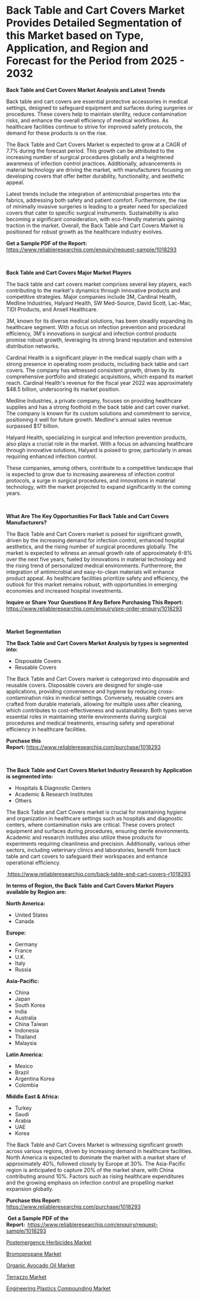 <p><h1>Back Table and Cart Covers Market Provides Detailed Segmentation of this Market based on Type, Application, and Region and Forecast for the Period from 2025 - 2032</h1></p><p><strong>Back Table and Cart Covers Market Analysis and Latest Trends</strong></p>
<p><p>Back table and cart covers are essential protective accessories in medical settings, designed to safeguard equipment and surfaces during surgeries or procedures. These covers help to maintain sterility, reduce contamination risks, and enhance the overall efficiency of medical workflows. As healthcare facilities continue to strive for improved safety protocols, the demand for these products is on the rise.</p><p>The Back Table and Cart Covers Market is expected to grow at a CAGR of 7.7% during the forecast period. This growth can be attributed to the increasing number of surgical procedures globally and a heightened awareness of infection control practices. Additionally, advancements in material technology are driving the market, with manufacturers focusing on developing covers that offer better durability, functionality, and aesthetic appeal.</p><p>Latest trends include the integration of antimicrobial properties into the fabrics, addressing both safety and patient comfort. Furthermore, the rise of minimally invasive surgeries is leading to a greater need for specialized covers that cater to specific surgical instruments. Sustainability is also becoming a significant consideration, with eco-friendly materials gaining traction in the market. Overall, the Back Table and Cart Covers Market is positioned for robust growth as the healthcare industry evolves.</p></p>
<p><strong>Get a Sample PDF of the Report:&nbsp;</strong> <a href="https://www.reliableresearchiq.com/enquiry/request-sample/1018293?utm_campaign=1906&utm_medium=2&utm_source=Github&utm_content=ia&utm_term=31032025&utm_id=back-table-and-cart-covers">https://www.reliableresearchiq.com/enquiry/request-sample/1018293</a></p>
<p>&nbsp;</p>
<p><strong>Back Table and Cart Covers Major Market Players</strong></p>
<p><p>The back table and cart covers market comprises several key players, each contributing to the market's dynamics through innovative products and competitive strategies. Major companies include 3M, Cardinal Health, Medline Industries, Halyard Health, SW Med-Source, David Scott, Lac-Mac, TIDI Products, and Ansell Healthcare.</p><p>3M, known for its diverse medical solutions, has been steadily expanding its healthcare segment. With a focus on infection prevention and procedural efficiency, 3M's innovations in surgical and infection control products promise robust growth, leveraging its strong brand reputation and extensive distribution networks.</p><p>Cardinal Health is a significant player in the medical supply chain with a strong presence in operating room products, including back table and cart covers. The company has witnessed consistent growth, driven by its comprehensive portfolio and strategic acquisitions, which expand its market reach. Cardinal Health's revenue for the fiscal year 2022 was approximately $48.5 billion, underscoring its market position.</p><p>Medline Industries, a private company, focuses on providing healthcare supplies and has a strong foothold in the back table and cart cover market. The company is known for its custom solutions and commitment to service, positioning it well for future growth. Medline's annual sales revenue surpassed $17 billion.</p><p>Halyard Health, specializing in surgical and infection prevention products, also plays a crucial role in the market. With a focus on advancing healthcare through innovative solutions, Halyard is poised to grow, particularly in areas requiring enhanced infection control.</p><p>These companies, among others, contribute to a competitive landscape that is expected to grow due to increasing awareness of infection control protocols, a surge in surgical procedures, and innovations in material technology, with the market projected to expand significantly in the coming years.</p></p>
<p>&nbsp;</p>
<p><strong>What Are The Key Opportunities For Back Table and Cart Covers Manufacturers?</strong></p>
<p><p>The Back Table and Cart Covers market is poised for significant growth, driven by the increasing demand for infection control, enhanced hospital aesthetics, and the rising number of surgical procedures globally. The market is expected to witness an annual growth rate of approximately 6-8% over the next five years, fueled by innovations in material technology and the rising trend of personalized medical environments. Furthermore, the integration of antimicrobial and easy-to-clean materials will enhance product appeal. As healthcare facilities prioritize safety and efficiency, the outlook for this market remains robust, with opportunities in emerging economies and increased hospital investments.</p></p>
<p><strong>Inquire or Share Your Questions If Any Before Purchasing This Report:</strong> <a href="https://www.reliableresearchiq.com/enquiry/pre-order-enquiry/1018293?utm_campaign=1906&utm_medium=2&utm_source=Github&utm_content=ia&utm_term=31032025&utm_id=back-table-and-cart-covers">https://www.reliableresearchiq.com/enquiry/pre-order-enquiry/1018293</a></p>
<p>&nbsp;</p>
<p><strong>Market Segmentation</strong></p>
<p><strong>The Back Table and Cart Covers Market Analysis by types is segmented into:</strong></p>
<p><ul><li>Disposable Covers</li><li>Reusable Covers</li></ul></p>
<p><p>The Back Table and Cart Covers market is categorized into disposable and reusable covers. Disposable covers are designed for single-use applications, providing convenience and hygiene by reducing cross-contamination risks in medical settings. Conversely, reusable covers are crafted from durable materials, allowing for multiple uses after cleaning, which contributes to cost-effectiveness and sustainability. Both types serve essential roles in maintaining sterile environments during surgical procedures and medical treatments, ensuring safety and operational efficiency in healthcare facilities.</p></p>
<p><strong>Purchase this Report:&nbsp;</strong><a href="https://www.reliableresearchiq.com/purchase/1018293?utm_campaign=1906&utm_medium=2&utm_source=Github&utm_content=ia&utm_term=31032025&utm_id=back-table-and-cart-covers">https://www.reliableresearchiq.com/purchase/1018293</a></p>
<p>&nbsp;</p>
<p><strong>The Back Table and Cart Covers Market Industry Research by Application is segmented into:</strong></p>
<p><ul><li>Hospitals & Diagnostic Centers</li><li>Academic & Research Institutes</li><li>Others</li></ul></p>
<p><p>The Back Table and Cart Covers market is crucial for maintaining hygiene and organization in healthcare settings such as hospitals and diagnostic centers, where contamination risks are critical. These covers protect equipment and surfaces during procedures, ensuring sterile environments. Academic and research institutes also utilize these products for experiments requiring cleanliness and precision. Additionally, various other sectors, including veterinary clinics and laboratories, benefit from back table and cart covers to safeguard their workspaces and enhance operational efficiency.</p></p>
<p><a href="https://www.reliableresearchiq.com/back-table-and-cart-covers-r1018293?utm_campaign=1906&utm_medium=2&utm_source=Github&utm_content=ia&utm_term=31032025&utm_id=back-table-and-cart-covers">&nbsp;https://www.reliableresearchiq.com/back-table-and-cart-covers-r1018293</a></p>
<p><strong>In terms of Region, the Back Table and Cart Covers Market Players available by Region are:</strong></p>
<p>
    <p> <strong> North America: </strong>
        <ul>
            <li>United States</li>
            <li>Canada</li>
        </ul>
        </p> 
    <p> <strong> Europe: </strong>
        <ul>
            <li>Germany</li>
            <li>France</li>
            <li>U.K.</li>
            <li>Italy</li>
            <li>Russia</li>
        </ul>
        </p> 
    <p> <strong> Asia-Pacific: </strong>
        <ul>
            <li>China</li>
            <li>Japan</li>
            <li>South Korea</li>
            <li>India</li>
            <li>Australia</li>
            <li>China Taiwan</li>
            <li>Indonesia</li>
            <li>Thailand</li>
            <li>Malaysia</li>
        </ul>
        </p> 
    <p> <strong> Latin America: </strong>
        <ul>
            <li>Mexico</li>
            <li>Brazil</li>
            <li>Argentina Korea</li>
            <li>Colombia</li>
        </ul>
        </p> 
    <p> <strong> Middle East & Africa: </strong>
        <ul>
            <li>Turkey</li>
            <li>Saudi</li>
            <li>Arabia</li>
            <li>UAE</li>
            <li>Korea</li>
        </ul>
    </p>
    </p>
<p><p>The Back Table and Cart Covers Market is witnessing significant growth across various regions, driven by increasing demand in healthcare facilities. North America is expected to dominate the market with a market share of approximately 40%, followed closely by Europe at 30%. The Asia-Pacific region is anticipated to capture 20% of the market share, with China contributing around 10%. Factors such as rising healthcare expenditures and the growing emphasis on infection control are propelling market expansion globally.</p></p>
<p><strong>Purchase this Report: </strong><a href="https://www.reliableresearchiq.com/purchase/1018293?utm_campaign=1906&utm_medium=2&utm_source=Github&utm_content=ia&utm_term=31032025&utm_id=back-table-and-cart-covers">https://www.reliableresearchiq.com/purchase/1018293</a></p>
<p>&nbsp;<strong>Get a Sample PDF of the Report:&nbsp;&nbsp;</strong><a href="https://www.reliableresearchiq.com/enquiry/request-sample/1018293?utm_campaign=1906&utm_medium=2&utm_source=Github&utm_content=ia&utm_term=31032025&utm_id=back-table-and-cart-covers">https://www.reliableresearchiq.com/enquiry/request-sample/1018293</a></p>
<p><strong></strong></p>
<p><p><a href="https://github.com/mafuzakirju/Market-Research-Report-List-1/blob/main/postemergence-herbicides-market.md?utm_campaign=1906&utm_medium=2&utm_source=Github&utm_content=ia&utm_term=31032025&utm_id=back-table-and-cart-covers">Postemergence Herbicides Market</a></p><p><a href="https://github.com/omduthkevork/Market-Research-Report-List-1/blob/main/bromopropane-market.md?utm_campaign=1906&utm_medium=2&utm_source=Github&utm_content=ia&utm_term=31032025&utm_id=back-table-and-cart-covers">Bromopropane Market</a></p><p><a href="https://github.com/akramisabtu/Market-Research-Report-List-1/blob/main/organic-avocado-oil-market.md?utm_campaign=1906&utm_medium=2&utm_source=Github&utm_content=ia&utm_term=31032025&utm_id=back-table-and-cart-covers">Organic Avocado Oil Market</a></p><p><a href="https://github.com/cherrivacius/Market-Research-Report-List-1/blob/main/terrazzo-market.md?utm_campaign=1906&utm_medium=2&utm_source=Github&utm_content=ia&utm_term=31032025&utm_id=back-table-and-cart-covers">Terrazzo Market</a></p><p><a href="https://github.com/Mayankdeswa/Market-Research-Report-List-1/blob/main/engineering-plastics-compounding-market.md?utm_campaign=1906&utm_medium=2&utm_source=Github&utm_content=ia&utm_term=31032025&utm_id=back-table-and-cart-covers">Engineering Plastics Compounding Market</a></p></p>